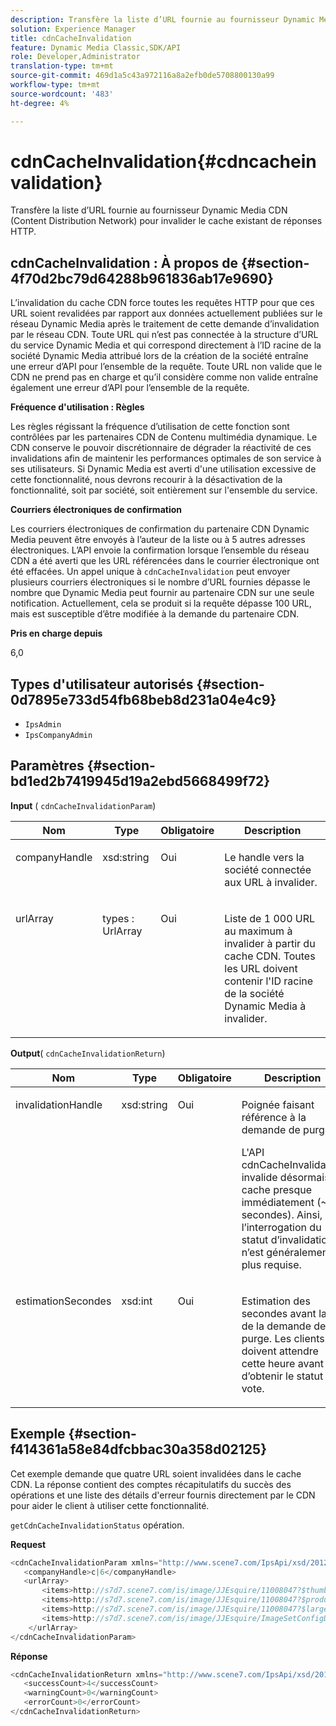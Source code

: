 ```yaml
---
description: Transfère la liste d’URL fournie au fournisseur Dynamic Media CDN (Content Distribution Network) pour invalider le cache existant de réponses HTTP.
solution: Experience Manager
title: cdnCacheInvalidation
feature: Dynamic Media Classic,SDK/API
role: Developer,Administrator
translation-type: tm+mt
source-git-commit: 469d1a5c43a972116a8a2efb0de5708800130a99
workflow-type: tm+mt
source-wordcount: '483'
ht-degree: 4%

---
```



# cdnCacheInvalidation{#cdncacheinvalidation}

Transfère la liste d’URL fournie au fournisseur Dynamic Media CDN (Content Distribution Network) pour invalider le cache existant de réponses HTTP.

## cdnCacheInvalidation : À propos de {#section-4f70d2bc79d64288b961836ab17e9690}

L’invalidation du cache CDN force toutes les requêtes HTTP pour que ces URL soient revalidées par rapport aux données actuellement publiées sur le réseau Dynamic Media après le traitement de cette demande d’invalidation par le réseau CDN. Toute URL qui n’est pas connectée à la structure d’URL du service Dynamic Media et qui correspond directement à l’ID racine de la société Dynamic Media attribué lors de la création de la société entraîne une erreur d’API pour l’ensemble de la requête. Toute URL non valide que le CDN ne prend pas en charge et qu’il considère comme non valide entraîne également une erreur d’API pour l’ensemble de la requête.

**Fréquence d&#39;utilisation : Règles**

Les règles régissant la fréquence d’utilisation de cette fonction sont contrôlées par les partenaires CDN de Contenu multimédia dynamique. Le CDN conserve le pouvoir discrétionnaire de dégrader la réactivité de ces invalidations afin de maintenir les performances optimales de son service à ses utilisateurs. Si Dynamic Media est averti d&#39;une utilisation excessive de cette fonctionnalité, nous devrons recourir à la désactivation de la fonctionnalité, soit par société, soit entièrement sur l&#39;ensemble du service.

**Courriers électroniques de confirmation**

Les courriers électroniques de confirmation du partenaire CDN Dynamic Media peuvent être envoyés à l’auteur de la liste ou à 5 autres adresses électroniques. L’API envoie la confirmation lorsque l’ensemble du réseau CDN a été averti que les URL référencées dans le courrier électronique ont été effacées. Un appel unique à `cdnCacheInvalidation` peut envoyer plusieurs courriers électroniques si le nombre d’URL fournies dépasse le nombre que Dynamic Media peut fournir au partenaire CDN sur une seule notification. Actuellement, cela se produit si la requête dépasse 100 URL, mais est susceptible d’être modifiée à la demande du partenaire CDN.

**Pris en charge depuis**

6,0

## Types d&#39;utilisateur autorisés {#section-0d7895e733d54fb68beb8d231a04e4c9}

* `IpsAdmin`
* `IpsCompanyAdmin`

## Paramètres {#section-bd1ed2b7419945d19a2ebd5668499f72}

**Input** (  `cdnCacheInvalidationParam`)

<table id="table_EDD1875264C846BE951869D528A90D73"> 
 <thead> 
  <tr> 
   <th class="entry"> <b> Nom</b> </th> 
   <th class="entry"> <b> Type</b> </th> 
   <th class="entry"> <b> Obligatoire</b> </th> 
   <th class="entry"> <b> Description</b> </th> 
  </tr> 
 </thead>
 <tbody> 
  <tr valign="top"> 
   <td> <p> <span class="codeph"> <span class="varname"> companyHandle</span> </span> </p> </td> 
   <td> <p> <span class="codeph"> xsd:string</span> </p> </td> 
   <td> <p> Oui </p> </td> 
   <td> <p> Le handle vers la société connectée aux URL à invalider. </p> </td> 
  </tr> 
  <tr valign="top"> 
   <td> <p> <span class="codeph"> <span class="varname"> urlArray</span> </span> </p> </td> 
   <td> <p> <span class="codeph"> types : UrlArray</span> </p> </td> 
   <td> <p> Oui </p> </td> 
   <td> <p> Liste de 1 000 URL au maximum à invalider à partir du cache CDN. Toutes les URL doivent contenir l'ID racine de la société Dynamic Media à invalider. </p> </td> 
  </tr> 
 </tbody> 
</table>

**Output**(  `cdnCacheInvalidationReturn`)

<table id="table_1D947C1BF8864820AD7BA0CDC0F076F9"> 
 <thead> 
  <tr> 
   <th class="entry"> <b> Nom</b> </th> 
   <th class="entry"> <b> Type</b> </th> 
   <th class="entry"> <b> Obligatoire</b> </th> 
   <th class="entry"> <b> Description</b> </th> 
  </tr> 
 </thead>
 <tbody> 
  <tr valign="top"> 
   <td colname="col1"> <p><span class="codeph"><span class="varname"> invalidationHandle</span></span> </p> </td> 
   <td colname="col2"> <p><span class="codeph"> xsd:string</span> </p> </td> 
   <td colname="col3"> <p>Oui </p> </td> 
   <td colname="col4"> <p>Poignée faisant référence à la demande de purge. </p> <p>L'API <span class="codeph"> cdnCacheInvalidation</span> invalide désormais le cache presque immédiatement (~5 secondes). Ainsi, l’interrogation du statut d’invalidation n’est généralement plus requise. </p> 
    <!--<p>The next three paragraphs were added as per CQDOC-13840 With the migration from Akamai v2 API's to fast purge, purging time is now approximately 5 seconds. You are no longer required to poll on the purge URL to find out the status of the purge request.</p>--> 
    <!--<p>The cache invalidation handle used to contained the company ID, the user account type used (small or large), and the purge url. With the release of 2019R1, <codeph>invalidationHandle</codeph> now contains just the company ID and the purge ID. </p>--> 
    <!--<p>Prior to 2019R1, two different Akamai users were being used for each geography (for example, <codeph>cdninvalidatesmallemea</codeph> and <codeph>cdninvalidatelargeemea</codeph>) to invalidate requests, depending on the number of URLs in each request. This functionality was done so that a small request was not blocked because of a large request. Now, with fast purge in 2019R1, the purge is nearly instantaneous, two users are no longer needed, and only one account is used. </p>--> </td> 
  </tr> 
  <tr valign="top"> 
   <td colname="col1"> <p><span class="codeph"><span class="varname"> estimationSecondes</span></span> </p> </td> 
   <td colname="col2"> <p><span class="codeph"> xsd:int</span> </p> </td> 
   <td colname="col3"> <p>Oui </p> </td> 
   <td colname="col4"> <p>Estimation des secondes avant la fin de la demande de purge. Les clients doivent attendre cette heure avant d’obtenir le statut de vote. </p> </td> 
  </tr> 
 </tbody> 
</table>

## Exemple {#section-f414361a58e84dfcbbac30a358d02125}

Cet exemple demande que quatre URL soient invalidées dans le cache CDN. La réponse contient des comptes récapitulatifs du succès des opérations et une liste des détails d&#39;erreur fournis directement par le CDN pour aider le client à utiliser cette fonctionnalité.

`getCdnCacheInvalidationStatus` opération.

**Request**

```java
<cdnCacheInvalidationParam xmlns="http://www.scene7.com/IpsApi/xsd/2012-02-14">
   <companyHandle>c|6</companyHandle>
   <urlArray>
       <items>http://s7d7.scene7.com/is/image/JJEsquire/11008047?$thumbnail$</items>
       <items>http://s7d7.scene7.com/is/image/JJEsquire/11008047?$product$</items>
       <items>http://s7d7.scene7.com/is/image/JJEsquire/11008047?$large$</items>
       <items>http://s7d7.scene7.com/is/image/JJEsquire/ImageSetConfigDefaults?req=userdata</items>
    </urlArray>
</cdnCacheInvalidationParam>
```

**Réponse**

```java
<cdnCacheInvalidationReturn xmlns="http://www.scene7.com/IpsApi/xsd/2012-02-14">
   <successCount>4</successCount>
   <warningCount>0</warningCount>
   <errorCount>0</errorCount>
</cdnCacheInvalidationReturn>
```

